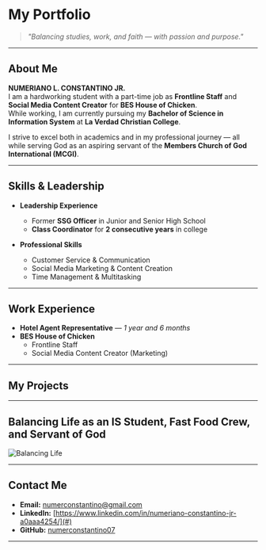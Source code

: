 #  My Portfolio

> *"Balancing studies, work, and faith — with passion and purpose."*

---

##  About Me

**NUMERIANO L. CONSTANTINO JR.**  
I am a hardworking student with a part-time job as **Frontline Staff** and **Social Media Content Creator** for **BES House of Chicken**.  
While working, I am currently pursuing my **Bachelor of Science in Information System** at **La Verdad Christian College**.  

I strive to excel both in academics and in my professional journey — all while serving God as an aspiring servant of the **Members Church of God International (MCGI)**.

---

##  Skills & Leadership

- **Leadership Experience**  
  - Former **SSG Officer** in Junior and Senior High School  
  - **Class Coordinator** for **2 consecutive years** in college  

- **Professional Skills**  
  - Customer Service & Communication  
  - Social Media Marketing & Content Creation  
  - Time Management & Multitasking  

---

##  Work Experience

- **Hotel Agent Representative** — *1 year and 6 months*  
- **BES House of Chicken**  
  - Frontline Staff  
  - Social Media Content Creator (Marketing)

---

##  My Projects


---

##  Balancing Life as an IS Student, Fast Food Crew, and Servant of God

![Balancing Life](https://media.giphy.com/media/qgQUggAC3Pfv687qPC/giphy.gif)  
  

---

##  Contact Me

-  **Email:** [numerconstantino@gmail.com](mailto:youremail@example.com)  
-  **LinkedIn:** [https://www.linkedin.com/in/numeriano-constantino-jr-a0aaa4254/](#)  
-  **GitHub:** [numerconstantino07](#)

---

